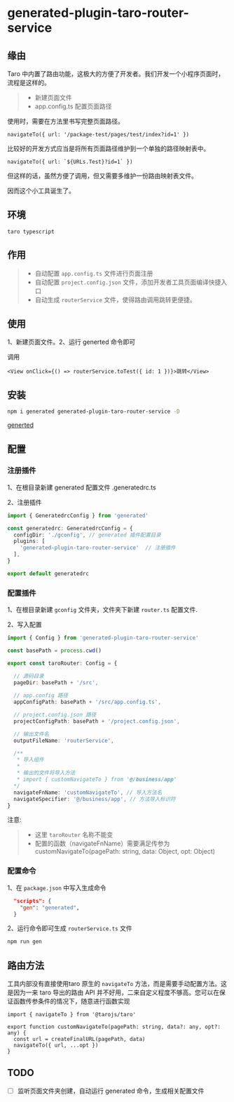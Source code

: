 # generated-plugin-taro-router-service

## 缘由

Taro 中内置了路由功能，这极大的方便了开发者。我们开发一个小程序页面时，流程是这样的。

>* 新建页面文件
>* app.config.ts 配置页面路径

使用时，需要在方法里书写完整页面路径。

```tsx
navigateTo({ url: '/package-test/pages/test/index?id=1' })
```

比较好的开发方式应当是将所有页面路径维护到一个单独的路径映射表中。

```tsx
navigateTo({ url: `${URLs.Test}?id=1` })
```

但这样的话，虽然方便了调用，但又需要多维护一份路由映射表文件。

因而这个小工具诞生了。

## 环境

`taro typescript`

## 作用

>* 自动配置 `app.config.ts` 文件进行页面注册
>* 自动配置 `project.config.json` 文件，添加开发者工具页面编译快捷入口
>* 自动生成 `routerService` 文件，使得路由调用跳转更便捷。

## 使用

1、新建页面文件。2、运行 generted 命令即可

调用

```tsx
<View onClick={() => routerService.toTest({ id: 1 })}>跳转</View>
```

## 安装

```bash
npm i generated generated-plugin-taro-router-service -D
```

[generted](https://github.com/forsigner/generated)

## 配置

### 注册插件

1、在根目录新建 generated 配置文件 .generatedrc.ts

2、注册插件

```ts
import { GeneratedrcConfig } from 'generated'

const generatedrc: GeneratedrcConfig = {
  configDir: './gconfig', // generated 插件配置目录
  plugins: [
    'generated-plugin-taro-router-service'  // 注册插件
  ],
}

export default generatedrc
```

### 配置插件

1、在根目录新建 `gconfig` 文件夹，文件夹下新建 `router.ts` 配置文件.

2、写入配置

```ts
import { Config } from 'generated-plugin-taro-router-service'

const basePath = process.cwd()

export const taroRouter: Config = {

  // 源码目录
  pageDir: basePath + '/src',
  
  // app.config 路径
  appConfigPath: basePath + '/src/app.config.ts',

  // project.config.json 路径
  projectConfigPath: basePath + '/project.config.json',

  // 输出文件名
  outputFileName: 'routerService',

  /**
   * 导入组件
   * 
   * 输出的文件将导入方法
   * import { customNavigateTo } from '@/business/app'
  */
  navigateFnName: 'customNavigateTo', // 导入方法名
  navigateSpecifier: '@/business/app', // 方法导入标识符
}
```

注意:

>* 这里 `taroRouter` 名称不能变
>* 配置的函数（navigateFnName）需要满足传参为 customNavigateTo(pagePath: string, data: Object, opt: Object)

### 配置命令

1、在 `package.json` 中写入生成命令

```json
  "scripts": {
    "gen": "generated",
  }
```

2、运行命令即可生成 `routerService.ts` 文件

```bash
npm run gen
```

## 路由方法

工具内部没有直接使用taro 原生的 `navigateTo` 方法，而是需要手动配置方法。这是因为一来 taro 导出的路由 API 并不好用，二来自定义程度不够高。您可以在保证函数传参条件的情况下，随意进行函数实现

```tsx
import { navigateTo } from '@tarojs/taro'

export function customNavigateTo(pagePath: string, data?: any, opt?: any) {
  const url = createFinalURL(pagePath, data)
  navigateTo({ url, ...opt })
}
```

## TODO

- [ ] 监听页面文件夹创建，自动运行 generated 命令，生成相关配置文件
